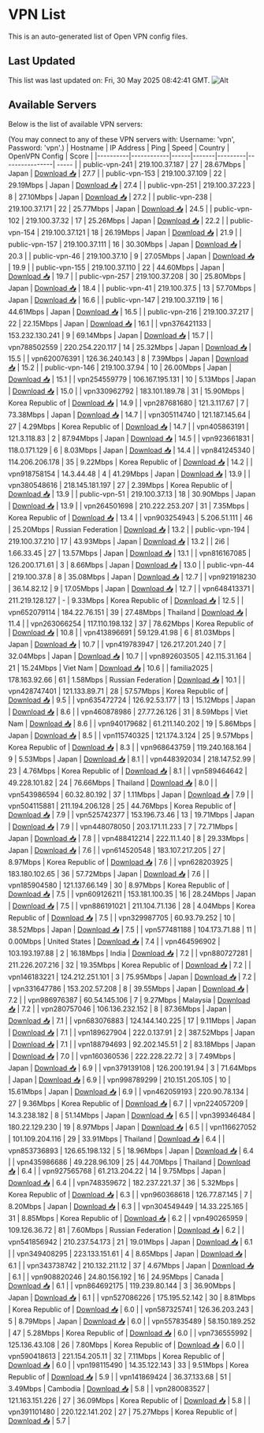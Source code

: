 # VPN List

This is an auto-generated list of Open VPN config files.

## Last Updated

This list was last updated on: Fri, 30 May 2025 08:42:41 GMT.
![Alt](https://repobeats.axiom.co/api/embed/186b98318ef1479477931607c1ad7d823f12451f.svg "Repobeats analytics image")

## Available Servers

Below is the list of available VPN servers:

(You may connect to any of these VPN servers with: Username: 'vpn', Password: 'vpn'.)
| Hostname | IP Address | Ping | Speed | Country | OpenVPN Config | Score |
|----------|------------|------|-------|---------|----------------| ----- |
| public-vpn-241 | 219.100.37.187 | 27 | 28.67Mbps | Japan | [Download 📥](./configs/server_0_JP.ovpn) | 27.7 |
| public-vpn-153 | 219.100.37.109 | 22 | 29.19Mbps | Japan | [Download 📥](./configs/server_1_JP.ovpn) | 27.4 |
| public-vpn-251 | 219.100.37.223 | 8 | 27.10Mbps | Japan | [Download 📥](./configs/server_2_JP.ovpn) | 27.2 |
| public-vpn-238 | 219.100.37.171 | 22 | 25.77Mbps | Japan | [Download 📥](./configs/server_3_JP.ovpn) | 24.5 |
| public-vpn-102 | 219.100.37.32 | 17 | 25.26Mbps | Japan | [Download 📥](./configs/server_4_JP.ovpn) | 22.2 |
| public-vpn-154 | 219.100.37.121 | 18 | 26.19Mbps | Japan | [Download 📥](./configs/server_5_JP.ovpn) | 21.9 |
| public-vpn-157 | 219.100.37.111 | 16 | 30.30Mbps | Japan | [Download 📥](./configs/server_6_JP.ovpn) | 20.3 |
| public-vpn-46 | 219.100.37.10 | 9 | 27.05Mbps | Japan | [Download 📥](./configs/server_7_JP.ovpn) | 19.9 |
| public-vpn-155 | 219.100.37.110 | 22 | 44.60Mbps | Japan | [Download 📥](./configs/server_8_JP.ovpn) | 19.7 |
| public-vpn-257 | 219.100.37.208 | 30 | 25.80Mbps | Japan | [Download 📥](./configs/server_9_JP.ovpn) | 18.4 |
| public-vpn-41 | 219.100.37.5 | 13 | 57.70Mbps | Japan | [Download 📥](./configs/server_10_JP.ovpn) | 16.6 |
| public-vpn-147 | 219.100.37.119 | 16 | 44.61Mbps | Japan | [Download 📥](./configs/server_11_JP.ovpn) | 16.5 |
| public-vpn-216 | 219.100.37.217 | 22 | 22.15Mbps | Japan | [Download 📥](./configs/server_12_JP.ovpn) | 16.1 |
| vpn376421133 | 153.232.130.241 | 9 | 69.14Mbps | Japan | [Download 📥](./configs/server_13_JP.ovpn) | 15.7 |
| vpn788502559 | 220.254.220.117 | 14 | 25.32Mbps | Japan | [Download 📥](./configs/server_14_JP.ovpn) | 15.5 |
| vpn620076391 | 126.36.240.143 | 8 | 7.39Mbps | Japan | [Download 📥](./configs/server_15_JP.ovpn) | 15.2 |
| public-vpn-146 | 219.100.37.94 | 10 | 26.00Mbps | Japan | [Download 📥](./configs/server_16_JP.ovpn) | 15.1 |
| vpn254559779 | 106.167.195.131 | 10 | 5.13Mbps | Japan | [Download 📥](./configs/server_17_JP.ovpn) | 15.0 |
| vpn330962792 | 183.101.189.78 | 31 | 15.90Mbps | Korea Republic of | [Download 📥](./configs/server_18_KR.ovpn) | 14.9 |
| vpn287681680 | 121.3.117.67 | 7 | 73.38Mbps | Japan | [Download 📥](./configs/server_19_JP.ovpn) | 14.7 |
| vpn305114740 | 121.187.145.64 | 27 | 4.29Mbps | Korea Republic of | [Download 📥](./configs/server_20_KR.ovpn) | 14.7 |
| vpn405863191 | 121.3.118.83 | 2 | 87.94Mbps | Japan | [Download 📥](./configs/server_21_JP.ovpn) | 14.5 |
| vpn923661831 | 118.0.171.129 | 6 | 8.03Mbps | Japan | [Download 📥](./configs/server_22_JP.ovpn) | 14.4 |
| vpn841245340 | 114.206.206.178 | 35 | 9.22Mbps | Korea Republic of | [Download 📥](./configs/server_23_KR.ovpn) | 14.2 |
| vpn918758154 | 14.3.44.48 | 4 | 41.29Mbps | Japan | [Download 📥](./configs/server_24_JP.ovpn) | 13.9 |
| vpn380548616 | 218.145.181.197 | 27 | 2.39Mbps | Korea Republic of | [Download 📥](./configs/server_25_KR.ovpn) | 13.9 |
| public-vpn-51 | 219.100.37.13 | 18 | 30.90Mbps | Japan | [Download 📥](./configs/server_26_JP.ovpn) | 13.9 |
| vpn264501698 | 210.222.253.207 | 31 | 7.35Mbps | Korea Republic of | [Download 📥](./configs/server_27_KR.ovpn) | 13.4 |
| vpn903254943 | 5.206.51.111 | 46 | 25.20Mbps | Russian Federation | [Download 📥](./configs/server_28_RU.ovpn) | 13.2 |
| public-vpn-194 | 219.100.37.210 | 17 | 43.93Mbps | Japan | [Download 📥](./configs/server_29_JP.ovpn) | 13.2 |
| 2i6 | 1.66.33.45 | 27 | 13.57Mbps | Japan | [Download 📥](./configs/server_30_JP.ovpn) | 13.1 |
| vpn816167085 | 126.200.171.61 | 3 | 8.66Mbps | Japan | [Download 📥](./configs/server_31_JP.ovpn) | 13.0 |
| public-vpn-44 | 219.100.37.8 | 8 | 35.08Mbps | Japan | [Download 📥](./configs/server_32_JP.ovpn) | 12.7 |
| vpn921918230 | 36.14.82.12 | 9 | 17.05Mbps | Japan | [Download 📥](./configs/server_33_JP.ovpn) | 12.7 |
| vpn648413371 | 211.219.128.127 | - | 9.33Mbps | Korea Republic of | [Download 📥](./configs/server_34_KR.ovpn) | 12.5 |
| vpn652079114 | 184.22.76.151 | 39 | 27.48Mbps | Thailand | [Download 📥](./configs/server_35_TH.ovpn) | 11.4 |
| vpn263066254 | 117.110.198.132 | 37 | 78.62Mbps | Korea Republic of | [Download 📥](./configs/server_36_KR.ovpn) | 10.8 |
| vpn413896691 | 59.129.41.98 | 6 | 81.03Mbps | Japan | [Download 📥](./configs/server_37_JP.ovpn) | 10.7 |
| vpn419783947 | 126.217.201.240 | 7 | 32.04Mbps | Japan | [Download 📥](./configs/server_38_JP.ovpn) | 10.7 |
| vpn892603505 | 42.115.31.164 | 21 | 15.24Mbps | Viet Nam | [Download 📥](./configs/server_39_VN.ovpn) | 10.6 |
| familia2025 | 178.163.92.66 | 61 | 1.58Mbps | Russian Federation | [Download 📥](./configs/server_40_RU.ovpn) | 10.1 |
| vpn428747401 | 121.133.89.71 | 28 | 57.57Mbps | Korea Republic of | [Download 📥](./configs/server_41_KR.ovpn) | 9.5 |
| vpn635472724 | 126.92.53.177 | 13 | 15.12Mbps | Japan | [Download 📥](./configs/server_42_JP.ovpn) | 8.6 |
| vpn460878986 | 27.77.26.126 | 31 | 8.59Mbps | Viet Nam | [Download 📥](./configs/server_43_VN.ovpn) | 8.6 |
| vpn940179682 | 61.211.140.202 | 19 | 5.86Mbps | Japan | [Download 📥](./configs/server_44_JP.ovpn) | 8.5 |
| vpn115740325 | 121.174.3.124 | 25 | 9.57Mbps | Korea Republic of | [Download 📥](./configs/server_45_KR.ovpn) | 8.3 |
| vpn968643759 | 119.240.168.164 | 9 | 5.53Mbps | Japan | [Download 📥](./configs/server_46_JP.ovpn) | 8.1 |
| vpn448392034 | 218.147.52.99 | 23 | 4.76Mbps | Korea Republic of | [Download 📥](./configs/server_47_KR.ovpn) | 8.1 |
| vpn589464642 | 49.228.101.82 | 24 | 76.66Mbps | Thailand | [Download 📥](./configs/server_48_TH.ovpn) | 8.0 |
| vpn543986594 | 60.32.80.192 | 37 | 1.11Mbps | Japan | [Download 📥](./configs/server_49_JP.ovpn) | 7.9 |
| vpn504115881 | 211.194.206.128 | 25 | 44.76Mbps | Korea Republic of | [Download 📥](./configs/server_50_KR.ovpn) | 7.9 |
| vpn525742377 | 153.196.73.46 | 13 | 19.71Mbps | Japan | [Download 📥](./configs/server_51_JP.ovpn) | 7.9 |
| vpn448078050 | 203.171.11.233 | 7 | 72.71Mbps | Japan | [Download 📥](./configs/server_52_JP.ovpn) | 7.8 |
| vpn488412214 | 222.11.1.40 | 8 | 29.33Mbps | Japan | [Download 📥](./configs/server_53_JP.ovpn) | 7.6 |
| vpn614520548 | 183.107.217.205 | 27 | 8.97Mbps | Korea Republic of | [Download 📥](./configs/server_54_KR.ovpn) | 7.6 |
| vpn628203925 | 183.180.102.65 | 36 | 57.72Mbps | Japan | [Download 📥](./configs/server_55_JP.ovpn) | 7.6 |
| vpn185904580 | 121.137.66.149 | 30 | 8.97Mbps | Korea Republic of | [Download 📥](./configs/server_56_KR.ovpn) | 7.5 |
| vpn609126211 | 153.181.100.35 | 16 | 28.24Mbps | Japan | [Download 📥](./configs/server_57_JP.ovpn) | 7.5 |
| vpn886191021 | 211.104.71.136 | 28 | 4.04Mbps | Korea Republic of | [Download 📥](./configs/server_58_KR.ovpn) | 7.5 |
| vpn329987705 | 60.93.79.252 | 10 | 38.52Mbps | Japan | [Download 📥](./configs/server_59_JP.ovpn) | 7.5 |
| vpn577481188 | 104.173.71.88 | 11 | 0.00Mbps | United States | [Download 📥](./configs/server_60_US.ovpn) | 7.4 |
| vpn464596902 | 103.193.197.88 | 2 | 16.18Mbps | India | [Download 📥](./configs/server_61_IN.ovpn) | 7.2 |
| vpn880727281 | 211.226.207.216 | 32 | 19.35Mbps | Korea Republic of | [Download 📥](./configs/server_62_KR.ovpn) | 7.2 |
| vpn146183221 | 124.212.251.101 | 3 | 75.95Mbps | Japan | [Download 📥](./configs/server_63_JP.ovpn) | 7.2 |
| vpn331647786 | 153.202.57.208 | 8 | 39.55Mbps | Japan | [Download 📥](./configs/server_64_JP.ovpn) | 7.2 |
| vpn986976387 | 60.54.145.106 | 7 | 9.27Mbps | Malaysia | [Download 📥](./configs/server_65_MY.ovpn) | 7.2 |
| vpn280757046 | 106.136.232.152 | 8 | 87.36Mbps | Japan | [Download 📥](./configs/server_66_JP.ovpn) | 7.1 |
| vpn683076883 | 124.144.140.225 | 17 | 9.11Mbps | Japan | [Download 📥](./configs/server_67_JP.ovpn) | 7.1 |
| vpn189627904 | 222.0.137.91 | 2 | 387.52Mbps | Japan | [Download 📥](./configs/server_68_JP.ovpn) | 7.1 |
| vpn188794693 | 92.202.145.51 | 2 | 83.18Mbps | Japan | [Download 📥](./configs/server_69_JP.ovpn) | 7.0 |
| vpn160360536 | 222.228.22.72 | 3 | 7.49Mbps | Japan | [Download 📥](./configs/server_70_JP.ovpn) | 6.9 |
| vpn379139108 | 126.200.191.94 | 3 | 71.64Mbps | Japan | [Download 📥](./configs/server_71_JP.ovpn) | 6.9 |
| vpn998789299 | 210.151.205.105 | 10 | 15.61Mbps | Japan | [Download 📥](./configs/server_72_JP.ovpn) | 6.9 |
| vpn462059193 | 220.90.78.134 | 27 | 9.36Mbps | Korea Republic of | [Download 📥](./configs/server_73_KR.ovpn) | 6.7 |
| vpn224057209 | 14.3.238.182 | 8 | 51.14Mbps | Japan | [Download 📥](./configs/server_74_JP.ovpn) | 6.5 |
| vpn399346484 | 180.22.129.230 | 19 | 8.97Mbps | Japan | [Download 📥](./configs/server_75_JP.ovpn) | 6.5 |
| vpn116627052 | 101.109.204.116 | 29 | 33.91Mbps | Thailand | [Download 📥](./configs/server_76_TH.ovpn) | 6.4 |
| vpn853736893 | 126.65.198.132 | 5 | 18.96Mbps | Japan | [Download 📥](./configs/server_77_JP.ovpn) | 6.4 |
| vpn435986686 | 49.228.96.109 | 25 | 44.70Mbps | Thailand | [Download 📥](./configs/server_78_TH.ovpn) | 6.4 |
| vpn927565768 | 61.213.204.22 | 14 | 9.75Mbps | Japan | [Download 📥](./configs/server_79_JP.ovpn) | 6.4 |
| vpn748359672 | 182.237.221.37 | 36 | 5.32Mbps | Korea Republic of | [Download 📥](./configs/server_80_KR.ovpn) | 6.3 |
| vpn960368618 | 126.77.87.145 | 7 | 8.20Mbps | Japan | [Download 📥](./configs/server_81_JP.ovpn) | 6.3 |
| vpn304549449 | 14.33.225.165 | 31 | 8.85Mbps | Korea Republic of | [Download 📥](./configs/server_82_KR.ovpn) | 6.2 |
| vpn490265959 | 109.126.36.72 | 81 | 7.60Mbps | Russian Federation | [Download 📥](./configs/server_83_RU.ovpn) | 6.2 |
| vpn541856942 | 210.237.54.173 | 21 | 19.01Mbps | Japan | [Download 📥](./configs/server_84_JP.ovpn) | 6.1 |
| vpn349408295 | 223.133.151.61 | 4 | 8.65Mbps | Japan | [Download 📥](./configs/server_85_JP.ovpn) | 6.1 |
| vpn343738742 | 210.132.211.12 | 37 | 4.67Mbps | Japan | [Download 📥](./configs/server_86_JP.ovpn) | 6.1 |
| vpn908820246 | 24.80.156.192 | 16 | 24.95Mbps | Canada | [Download 📥](./configs/server_87_CA.ovpn) | 6.1 |
| vpn864692175 | 119.239.80.144 | 3 | 36.90Mbps | Japan | [Download 📥](./configs/server_88_JP.ovpn) | 6.1 |
| vpn527086226 | 175.195.52.142 | 30 | 8.81Mbps | Korea Republic of | [Download 📥](./configs/server_89_KR.ovpn) | 6.0 |
| vpn587325741 | 126.36.203.243 | 5 | 8.79Mbps | Japan | [Download 📥](./configs/server_90_JP.ovpn) | 6.0 |
| vpn557835489 | 58.150.189.252 | 47 | 5.28Mbps | Korea Republic of | [Download 📥](./configs/server_91_KR.ovpn) | 6.0 |
| vpn736555992 | 125.136.43.108 | 26 | 7.80Mbps | Korea Republic of | [Download 📥](./configs/server_92_KR.ovpn) | 6.0 |
| vpn590418613 | 221.154.205.11 | 32 | 7.11Mbps | Korea Republic of | [Download 📥](./configs/server_93_KR.ovpn) | 6.0 |
| vpn198115490 | 14.35.122.143 | 33 | 9.51Mbps | Korea Republic of | [Download 📥](./configs/server_94_KR.ovpn) | 5.9 |
| vpn141869424 | 36.37.133.68 | 51 | 3.49Mbps | Cambodia | [Download 📥](./configs/server_95_KH.ovpn) | 5.8 |
| vpn280083527 | 121.163.151.226 | 27 | 36.09Mbps | Korea Republic of | [Download 📥](./configs/server_96_KR.ovpn) | 5.8 |
| vpn391101480 | 220.122.141.202 | 27 | 75.27Mbps | Korea Republic of | [Download 📥](./configs/server_97_KR.ovpn) | 5.7 |
